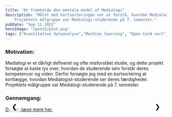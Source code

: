 ```yaml
---
title: "At fremkalde den mentale model af Medialogi"
description: "Målet med kortsorteringen var at forstå, hvordan Medialogist-studerende ser deres færdighedssæt. 
    Projektets målgruppe var Medialogi-studerende på 7. semester."
pubDate: "Sep 11 2022"
heroImage: "/post2/plot.png"
tags: ["Kvantitative dataanalyse","Machine learning", "Open Card sort", "UX"]
---
```

<!DOCTYPE html>
<html>
<head>
    <style>
        .mySlides {display:none;}
        .slideshow-container {
            max-width: auto;
            position: relative;
            margin: auto;
            max-height: 40vh; /* Keeps the container height consistent */
        }
        .slideshow-container img {
            width: auto; /* Image width adjusts based on container */
            max-height: 39vh;
        }
        /* Styles for navigation buttons */
        .nav-btn {
            position: absolute;
            top: 0%;
            transform: translateY(-50%);
            background-color: rgba(255, 255, 255, 0.7);
            border: none;
            color: black;
            cursor: pointer;
            font-size: 20px;
            padding: 5px 10px;
            z-index: 99;
            border-radius: 5px
        }
        .nav-btn:hover {
            background-color: rgba(255, 255, 255, 0.9);
        }
        .nav-prev {
            left: 10px;
        }
        .nav-next {
            right: 10px;
        }
    </style>
</head>
<body>
    <h3>Motivation:</h3>
        <p>
            Medialogi er et dårligt defineret og ofte misforstået studie, og dette projekt forsøgte at kaste lys over, hvordan de studerende selv forstår deres kompetencer og viden. Derfor forsøgte jeg med en kortsortering at kortlægge, hvordan Medialogist-studerende ser deres færdigheder. Projektets målgruppe var Medialogi-studerende på 7. semester.
        </p>
    <h3>Gennemgang:</h3>
    <div class="slideshow-container">
        <img class="mySlides" src="\post2\padlet2.jpg">
        <img class="mySlides" src="\post2\Picture1.png">
        <img class="mySlides" src="\post2\Picture2.png">
        <img class="mySlides" src="\post2\Picture3.png">
        <img class="mySlides" src="\post2\data1.png">
        <img class="mySlides" src="\post2\data2.png">
        <img class="mySlides" src="\post2\data3.png">
        <img class="mySlides" src="\post2\Picture4.png">
        <img class="mySlides" src="\post2\plot.png">
        <button class="nav-btn nav-prev">&#10094;</button>
        <button class="nav-btn nav-next">&#10095;</button>
    </div>
    <span id=imageText></span>
    <a href="https://drive.google.com/file/d/1lZIK004HxXRWm9noGXCy_Qyqk9v_8Fr3/view?usp=sharing" target="_blank">Du kan læse mere her.</a>

<script>
    var slideIndex = 1;
    const images = NumberOfImages()
    showSlides(slideIndex);
    
    function NumberOfImages() {
        var i;
        var slides = document.getElementsByClassName("mySlides");
        for (i = 0; i < slides.length; i++) {
        slides[i].style.display = "none";  
        }
        return slides.length
    }

    function showSlides(slideIndex) {
        var i;
        var slides = document.getElementsByClassName("mySlides");
        for (i = 0; i < slides.length; i++) {
            slides[i].style.display = "none";  
        }
        //slideIndex++;
        if (slideIndex > slides.length) {slideIndex = 1}    
        slides[slideIndex-1].style.display = "block";
        changeSpanText(slideIndex)
    }

    function nextImg() {
        if (slideIndex == images) {slideIndex = 1}
        else
        slideIndex = slideIndex + 1
        showSlides(slideIndex)
        changeSpanText(slideIndex)
    }

    function previousImg() {
        if (slideIndex == 1) {slideIndex = images}
        else
        slideIndex = slideIndex - 1
        showSlides(slideIndex)
        changeSpanText(slideIndex)
    }

    document.querySelector(".nav-next").addEventListener("click", nextImg);
    document.querySelector(".nav-prev").addEventListener("click", previousImg);

     // Keyboard Navigation
    document.addEventListener("keydown", function(event) {
        switch (event.key) {
            case "ArrowRight":
                nextImg();
                break;
            case "ArrowLeft":
                previousImg();
                break;
        }
    });

    function changeSpanText(imageIndex) {
        // Selecting the span element by its ID
        var spanElement = document.getElementById('imageText');
        var index = imageIndex - 1
        const imageTextArray = [
            "<b>Brainstorm i Padlet:</b> Under en workshop brainstormede vi omkring 150 kompetencer, som jeg filtrerede ned til 93, som jeg brugte i en åben kortsortering.",
            "<b>Åben kortsortering i Miro:</b> 15 deltagere fik skriftlige instruktioner og et eksempel på en sortering. Kortene var fordelt i tre bunker for at gøre det mere overskueligt.",
            "<b>Kortsorteringer:</b> Se billederne 3 og 4 for nogle eksempler.",
            "<b>Kortsorteringer:</b> Se billedene 3 og 4 for nogle eksempler",
            "<b>Standardisering af Kategorinavne:</b>  30 termer blev identificeret.",
            "<b>Standardisering af kategorinavne:</b>  30 termer blev identificeret.",
            "<b>Mønstre:</b>  Tælling af frekvensen af hvert kort pr. kategori. Nu kan K-means cluster-analyse anvendes.",
            "<b>K-means Cluster-analyse:</b> Seks centroid-klynger vælges gennem albue-princippet",
            "<b>De seks centroid-klynger:</b> design, projektarbejde, implementering, tekniske værktøjer, research og dataindsamling/analyse. <br><b>Refleksion:</b> Afhængigheden af kvantitative data betyder, at jeg ikke kan bekræfte, at min forståelse af deres sortering er korrekt, da jeg ikke udførte interviews med deltagerne. Ydermere har jeg kategoriseret sorteringerne, så min forståelse af Medialogi har haft en indflydelse på resultatet."
        ]
        // Changing the text content of the span element
        spanElement.innerHTML = imageTextArray[index];
}
</script>
</body>
</html>
